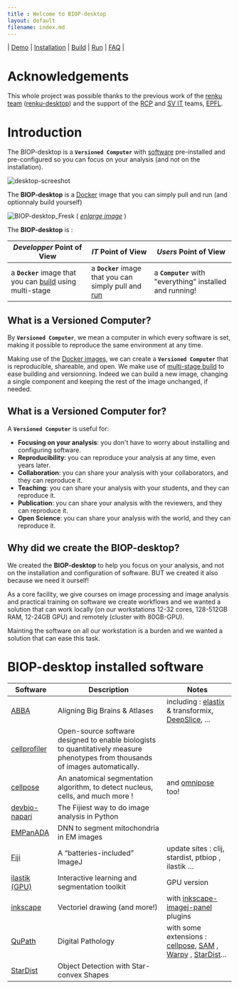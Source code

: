 ```yaml
---
title : Welcome to BIOP-desktop
layout: default
filename: index.md
---
```


| [Demo](/demo.md) | [Installation](/installation.md) | [Build](/build.md) | [Run](/run.md) | [FAQ](/faq.md) |

# Acknowledgements 

This whole project was possible thanks to the previous work of the [renku team](https://renkulab.io/) ([renku-desktop](https://renkulab.io/projects/learn-renku/renku-desktop)) and the support of the [RCP](https://www.epfl.ch/research/facilities/rcp/) and [SV IT](https://www.epfl.ch/schools/sv/it/) teams, [EPFL](https://www.epfl.ch/en/).


# Introduction

The BIOP-desktop is a **`Versioned Computer`** with [software](#BIOP-desktop-installed-software) pre-installed and pre-configured so you can focus on your analysis (and not on the installation).

![desktop-screeshot](/resources/BIOP-desktop_Shot.png)

The **BIOP-desktop** is a [Docker](https://www.docker.com/) image that you can simply pull and run (and optionnaly build yourself)

![BIOP-desktop_Fresk](/resources/BIOP-desktop_Fresk.png)
( [*enlarge image*](https://github.com/BIOP/biop-desktop-doc/blob/main/resources/BIOP-desktop_Fresk.png) )

The **BIOP-desktop** is :

|  *Developper* Point of View | *IT* Point of View |     *Users* Point of View |
|---|---|---|
| a **`Docker`** image that you can [build](/build.md) using multi-stage | a **`Docker`** image that you can simply pull and [run](/run.md) |  a **`Computer`** with "everything" installed and running! |


## What is a Versioned Computer?

By **`Versioned Computer`**, we mean a computer in which every software is set, making it possible to reproduce the same environment at any time.

Making use of the [Docker images](https://docs.docker.com/manuals/), we can create a **`Versioned Computer`** that is reproducible, shareable, and open.
We make use of [multi-stage build](https://docs.docker.com/build/building/multi-stage/) to ease building and versionning. Indeed we can build a new image, changing a single component and keeping the rest of the image unchanged, if needed.

## What is a Versioned Computer for?

A **`Versioned Computer`** is useful for:
- **Focusing on your analysis**: you don't have to worry about installing and configuring software.
- **Reproducibility**: you can reproduce your analysis at any time, even years later.
- **Collaboration**: you can share your analysis with your collaborators, and they can reproduce it.
- **Teaching**: you can share your analysis with your students, and they can reproduce it.
- **Publication**: you can share your analysis with the reviewers, and they can reproduce it.
- **Open Science**: you can share your analysis with the world, and they can reproduce it.

## Why did we create the BIOP-desktop?

We created the **BIOP-desktop** to help you focus on your analysis, and not on the installation and configuration of software.
BUT we created it also because we need it ourself! 

As a core facility, we give courses on image processing and image analysis and practical training on software we create workflows and we wanted a solution that can work locally (on our workstations 12-32 cores, 128-512GB RAM, 12-24GB GPU) and remotely (cluster with 80GB-GPU).

Mainting the software on all our workstation is a burden and we wanted a solution that can ease this task.


# BIOP-desktop installed software

| Software | Description | Notes | 
| --- | --- |--- |
| [ABBA](https://biop.github.io/ijp-imagetoatlas/) | Aligning Big Brains & Atlases| including : [elastix](https://elastix.lumc.nl/) & transformix, [DeepSlice](https://github.com/PolarBean/DeepSlice), ... | 
| [cellprofiler](https://cellprofiler.org/) | Open-source software designed to enable biologists to quantitatively measure phenotypes from thousands of images automatically. | 
| [cellpose](https://cellpose.readthedocs.io/en/latest/index.html#) |  An anatomical segmentation algorithm, to detect nucleus, cells, and much more ! |  and [omnipose](https://github.com/kevinjohncutler/omnipose) too!
| [devbio-napari](https://github.com/haesleinhuepf/devbio-napari) | The Fijiest way to do image analysis in Python | 
| [EMPanADA](https://empanada.readthedocs.io/en/latest/)| DNN to segment mitochondria in EM images |
| [Fiji](https://fiji.sc/) | A “batteries-included” ImageJ  | update sites : clij, stardist, ptbiop , ilastik … |
| [ilastik (GPU)](https://www.ilastik.org/) | Interactive learning and segmentation toolkit | GPU version|
| [inkscape](https://inkscape.org/) |  Vectoriel drawing (and more!) | with [inkscape-imagej-panel](https://gitlab.com/doctormo/inkscape-imagej-panel) plugins |
| [QuPath](https://qupath.github.io/) | Digital Pathology | with some extensions : [cellpose](https://github.com/BIOP/qupath-extension-cellpose), [SAM](https://github.com/ksugar/qupath-extension-sam) , [Warpy](https://imagej.net/plugins/bdv/warpy/warpy) , [StarDist]()... |
| [StarDist](https://github.com/stardist/stardist) | Object Detection with Star-convex Shapes |

